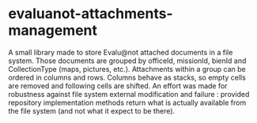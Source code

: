 evaluanot-attachments-management
================================
A small library made to store Evalu@not attached documents in a file system.
Those documents are grouped by officeId, missionId, bienId and CollectionType (maps, pictures, etc.).
Attachments within a group can be ordered in columns and rows.
Columns behave as stacks, so empty cells are removed and following cells are shifted.
An effort was made for robustness against file system external modification and failure : provided repository implementation methods return what is actually available from the file system (and not what it expect to be there).